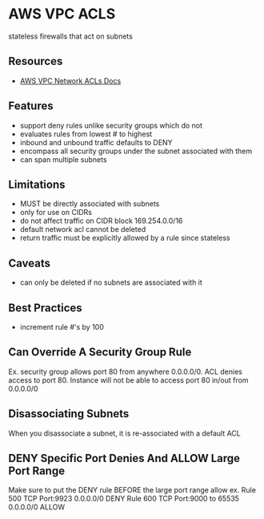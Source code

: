 # AWS VPC ACLS

stateless firewalls that act on subnets

## Resources

- [AWS VPC Network ACLs Docs](https://docs.aws.amazon.com/vpc/latest/userguide/vpc-network-acls.html)

## Features

- support deny rules unlike security groups which do not
- evaluates rules from lowest # to highest
- inbound and unbound traffic defaults to DENY
- encompass all security groups under the subnet associated with them
- can span multiple subnets

## Limitations

- MUST be directly associated with subnets
- only for use on CIDRs
- do not affect traffic on CIDR block 169.254.0.0/16
- default network acl cannot be deleted
- return traffic must be explicitly allowed by a rule since stateless

## Caveats

- can only be deleted if no subnets are associated with it

## Best Practices

- increment rule #'s by 100

## Can Override A Security Group Rule

Ex. security group allows port 80 from anywhere 0.0.0.0/0. ACL denies access to
port 80. Instance will not be able to access port 80 in/out from 0.0.0.0/0

## Disassociating Subnets

When you disassociate a subnet, it is re-associated with a default ACL

## DENY Specific Port Denies And ALLOW Large Port Range

Make sure to put the DENY rule BEFORE the large port range allow
ex. Rule 500 TCP Port:9923 0.0.0.0/0 DENY
Rule 600 TCP Port:9000 to 65535 0.0.0.0/0 ALLOW
